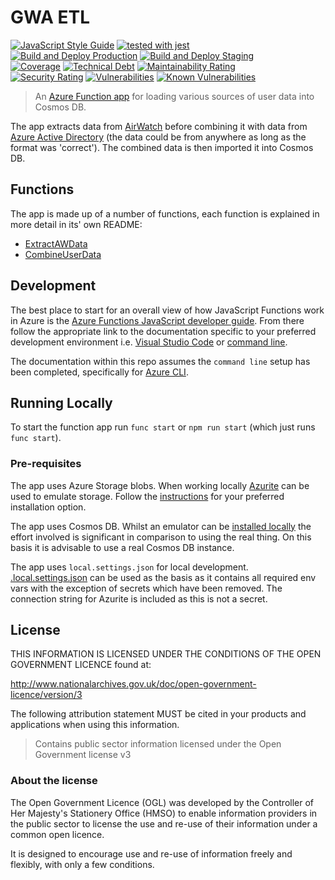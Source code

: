 # GWA ETL

[![JavaScript Style Guide](https://img.shields.io/badge/code_style-standard-brightgreen.svg)](https://standardjs.com)
[![tested with jest](https://img.shields.io/badge/tested_with-jest-99424f.svg)](https://github.com/facebook/jest)\
[![Build and Deploy Production](https://github.com/DEFRA/gwa-notification-receipt/actions/workflows/build-and-deploy-production.yml/badge.svg)](https://github.com/DEFRA/gwa-notification-receipt/actions/workflows/build-and-deploy-production.yml)
[![Build and Deploy Staging](https://github.com/DEFRA/gwa-notification-receipt/actions/workflows/build-and-deploy-staging.yml/badge.svg)](https://github.com/DEFRA/gwa-notification-receipt/actions/workflows/build-and-deploy-staging.yml)\
[![Coverage](https://sonarcloud.io/api/project_badges/measure?project=DEFRA_gwa-notification-receipt&metric=coverage)](https://sonarcloud.io/dashboard?id=DEFRA_gwa-notification-receipt)
[![Technical Debt](https://sonarcloud.io/api/project_badges/measure?project=DEFRA_gwa-notification-receipt&metric=sqale_index)](https://sonarcloud.io/dashboard?id=DEFRA_gwa-notification-receipt)
[![Maintainability Rating](https://sonarcloud.io/api/project_badges/measure?project=DEFRA_gwa-notification-receipt&metric=sqale_rating)](https://sonarcloud.io/dashboard?id=DEFRA_gwa-notification-receipt)\
[![Security Rating](https://sonarcloud.io/api/project_badges/measure?project=DEFRA_gwa-notification-receipt&metric=security_rating)](https://sonarcloud.io/dashboard?id=DEFRA_gwa-notification-receipt)
[![Vulnerabilities](https://sonarcloud.io/api/project_badges/measure?project=DEFRA_gwa-notification-receipt&metric=vulnerabilities)](https://sonarcloud.io/dashboard?id=DEFRA_gwa-notification-receipt)
[![Known Vulnerabilities](https://snyk.io/test/github/defra/gwa-notification-receipt/badge.svg)](https://snyk.io/test/github/defra/gwa-notification-receipt)

> An [Azure Function app](https://azure.microsoft.com/en-gb/services/functions/)
> for loading various sources of user data into Cosmos DB.

The app extracts data from
[AirWatch](https://www.vmware.com/products/workspace-one.html) before combining
it with data from
[Azure Active Directory](https://azure.microsoft.com/en-gb/services/active-directory/)
(the data could be from anywhere as long as the format was 'correct'). The
combined data is then imported it into Cosmos DB.

## Functions

The app is made up of a number of functions, each function is explained in more
detail in its' own README:

* [ExtractAWData](ExtractAWData/README.md)
* [CombineUserData](CombineUserData/README.md)

## Development

The best place to start for an overall view of how JavaScript Functions work in
Azure is the
[Azure Functions JavaScript developer guide](https://docs.microsoft.com/en-us/azure/azure-functions/functions-reference-node?tabs=v2).
From there follow the appropriate link to the documentation specific to
your preferred development environment i.e.
[Visual Studio Code](https://docs.microsoft.com/en-us/azure/azure-functions/create-first-function-vs-code-node)
or
[command line](https://docs.microsoft.com/en-us/azure/azure-functions/create-first-function-cli-node?tabs=azure-cli%2Cbrowser).

The documentation within this repo assumes the `command line` setup has been
completed, specifically for
[Azure CLI](https://docs.microsoft.com/en-us/cli/azure/install-azure-cli).

## Running Locally

To start the function app run `func start` or `npm run start` (which just runs
`func start`).

### Pre-requisites

The app uses Azure Storage blobs. When working locally
[Azurite](https://github.com/Azure/Azurite) can be used to emulate storage.
Follow the
[instructions](https://docs.microsoft.com/en-us/azure/storage/common/storage-use-azurite)
for your preferred installation option.

The app uses Cosmos DB. Whilst an emulator can be
[installed locally](https://docs.microsoft.com/en-us/azure/cosmos-db/local-emulator?tabs=cli%2Cssl-netstd21)
the effort involved is significant in comparison to using the real thing. On
this basis it is advisable to use a real Cosmos DB instance.

The app uses `local.settings.json` for local development.
[.local.settings.json](.local.settings.json) can be used as the
basis as it contains all required env vars with the exception of secrets which
have been removed. The connection string for Azurite is included as this is not
a secret.

## License

THIS INFORMATION IS LICENSED UNDER THE CONDITIONS OF THE OPEN GOVERNMENT
LICENCE found at:

<http://www.nationalarchives.gov.uk/doc/open-government-licence/version/3>

The following attribution statement MUST be cited in your products and
applications when using this information.

> Contains public sector information licensed under the Open Government license
> v3

### About the license

The Open Government Licence (OGL) was developed by the Controller of Her
Majesty's Stationery Office (HMSO) to enable information providers in the
public sector to license the use and re-use of their information under a common
open licence.

It is designed to encourage use and re-use of information freely and flexibly,
with only a few conditions.
